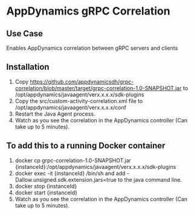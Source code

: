# AppDynamics gRPC Correlation

## Use Case
Enables AppDynamics correlation between gRPC servers and clients 

## Installation

1. Copy https://github.com/appdynamicsdh/grpc-correlation/blob/master/target/grpc-correlation-1.0-SNAPSHOT.jar to /opt/appdynamics/javaagent/verx.x.x.x/sdk-plugins
2. Copy the src/custom-activity-correlation.xml file to /opt/appdynamics/javaagent/verx.x.x.x/conf
3. Restart the Java Agent process.
4. Watch as you see the correlation in the AppDynamics controller (Can take up to 5 minutes).


## To add this to a running Docker container

1. docker cp grpc-correlation-1.0-SNAPSHOT.jar {instanceId}:/opt/appdynamics/javaagent/verx.x.x.x/sdk-plugins
2. docker exec -it {instanceId} /bin/sh and add -Dallow.unsigned.sdk.extension.jars=true to the java command line. 
3. docker stop {instanceId}
4. docker start {instanceId}
5. Watch as you see the correlation in the AppDynamics controller (Can take up to 5 minutes).
